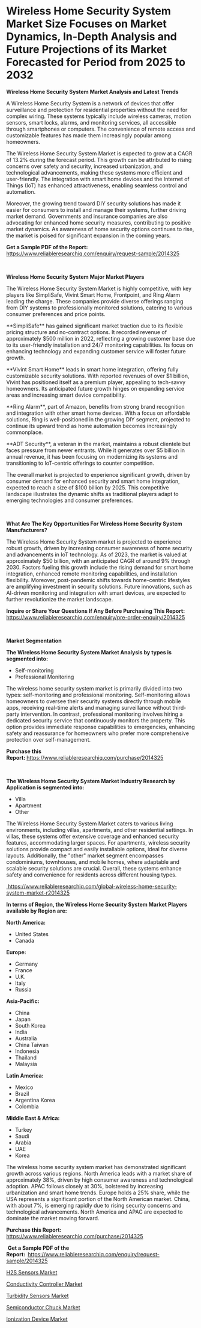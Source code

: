 <p><h1>Wireless Home Security System Market Size Focuses on Market Dynamics, In-Depth Analysis and Future Projections of its Market Forecasted for Period from 2025 to 2032</h1></p><p><strong>Wireless Home Security System Market Analysis and Latest Trends</strong></p>
<p><p>A Wireless Home Security System is a network of devices that offer surveillance and protection for residential properties without the need for complex wiring. These systems typically include wireless cameras, motion sensors, smart locks, alarms, and monitoring services, all accessible through smartphones or computers. The convenience of remote access and customizable features has made them increasingly popular among homeowners.</p><p>The Wireless Home Security System Market is expected to grow at a CAGR of 13.2% during the forecast period. This growth can be attributed to rising concerns over safety and security, increased urbanization, and technological advancements, making these systems more efficient and user-friendly. The integration with smart home devices and the Internet of Things (IoT) has enhanced attractiveness, enabling seamless control and automation.</p><p>Moreover, the growing trend toward DIY security solutions has made it easier for consumers to install and manage their systems, further driving market demand. Governments and insurance companies are also advocating for enhanced home security measures, contributing to positive market dynamics. As awareness of home security options continues to rise, the market is poised for significant expansion in the coming years.</p></p>
<p><strong>Get a Sample PDF of the Report:&nbsp;</strong> <a href="https://www.reliableresearchiq.com/enquiry/request-sample/2014325?utm_campaign=1900&utm_medium=2&utm_source=Github&utm_content=ia&utm_term=11022025&utm_id=wireless-home-security-system">https://www.reliableresearchiq.com/enquiry/request-sample/2014325</a></p>
<p>&nbsp;</p>
<p><strong>Wireless Home Security System Major Market Players</strong></p>
<p><p>The Wireless Home Security System Market is highly competitive, with key players like SimpliSafe, Vivint Smart Home, Frontpoint, and Ring Alarm leading the charge. These companies provide diverse offerings ranging from DIY systems to professionally monitored solutions, catering to various consumer preferences and price points.</p><p>**SimpliSafe** has gained significant market traction due to its flexible pricing structure and no-contract options. It recorded revenue of approximately $500 million in 2022, reflecting a growing customer base due to its user-friendly installation and 24/7 monitoring capabilities. Its focus on enhancing technology and expanding customer service will foster future growth.</p><p>**Vivint Smart Home** leads in smart home integration, offering fully customizable security solutions. With reported revenues of over $1 billion, Vivint has positioned itself as a premium player, appealing to tech-savvy homeowners. Its anticipated future growth hinges on expanding service areas and increasing smart device compatibility.</p><p>**Ring Alarm**, part of Amazon, benefits from strong brand recognition and integration with other smart home devices. With a focus on affordable solutions, Ring is well-positioned in the growing DIY segment, projected to continue its upward trend as home automation becomes increasingly commonplace.</p><p>**ADT Security**, a veteran in the market, maintains a robust clientele but faces pressure from newer entrants. While it generates over $5 billion in annual revenue, it has been focusing on modernizing its systems and transitioning to IoT-centric offerings to counter competition.</p><p>The overall market is projected to experience significant growth, driven by consumer demand for enhanced security and smart home integration, expected to reach a size of $100 billion by 2025. This competitive landscape illustrates the dynamic shifts as traditional players adapt to emerging technologies and consumer preferences.</p></p>
<p>&nbsp;</p>
<p><strong>What Are The Key Opportunities For Wireless Home Security System Manufacturers?</strong></p>
<p><p>The Wireless Home Security System market is projected to experience robust growth, driven by increasing consumer awareness of home security and advancements in IoT technology. As of 2023, the market is valued at approximately $50 billion, with an anticipated CAGR of around 9% through 2030. Factors fueling this growth include the rising demand for smart home integration, enhanced remote monitoring capabilities, and installation flexibility. Moreover, post-pandemic shifts towards home-centric lifestyles are amplifying investment in security solutions. Future innovations, such as AI-driven monitoring and integration with smart devices, are expected to further revolutionize the market landscape.</p></p>
<p><strong>Inquire or Share Your Questions If Any Before Purchasing This Report:</strong> <a href="https://www.reliableresearchiq.com/enquiry/pre-order-enquiry/2014325?utm_campaign=1900&utm_medium=2&utm_source=Github&utm_content=ia&utm_term=11022025&utm_id=wireless-home-security-system">https://www.reliableresearchiq.com/enquiry/pre-order-enquiry/2014325</a></p>
<p>&nbsp;</p>
<p><strong>Market Segmentation</strong></p>
<p><strong>The Wireless Home Security System Market Analysis by types is segmented into:</strong></p>
<p><ul><li>Self-monitoring</li><li>Professional Monitoring</li></ul></p>
<p><p>The wireless home security system market is primarily divided into two types: self-monitoring and professional monitoring. Self-monitoring allows homeowners to oversee their security systems directly through mobile apps, receiving real-time alerts and managing surveillance without third-party intervention. In contrast, professional monitoring involves hiring a dedicated security service that continuously monitors the property. This option provides immediate response capabilities to emergencies, enhancing safety and reassurance for homeowners who prefer more comprehensive protection over self-management.</p></p>
<p><strong>Purchase this Report:&nbsp;</strong><a href="https://www.reliableresearchiq.com/purchase/2014325?utm_campaign=1900&utm_medium=2&utm_source=Github&utm_content=ia&utm_term=11022025&utm_id=wireless-home-security-system">https://www.reliableresearchiq.com/purchase/2014325</a></p>
<p>&nbsp;</p>
<p><strong>The Wireless Home Security System Market Industry Research by Application is segmented into:</strong></p>
<p><ul><li>Villa</li><li>Apartment</li><li>Other</li></ul></p>
<p><p>The Wireless Home Security System Market caters to various living environments, including villas, apartments, and other residential settings. In villas, these systems offer extensive coverage and enhanced security features, accommodating larger spaces. For apartments, wireless security solutions provide compact and easily installable options, ideal for diverse layouts. Additionally, the "other" market segment encompasses condominiums, townhouses, and mobile homes, where adaptable and scalable security solutions are crucial. Overall, these systems enhance safety and convenience for residents across different housing types.</p></p>
<p><a href="https://www.reliableresearchiq.com/global-wireless-home-security-system-market-r2014325?utm_campaign=1900&utm_medium=2&utm_source=Github&utm_content=ia&utm_term=11022025&utm_id=wireless-home-security-system">&nbsp;https://www.reliableresearchiq.com/global-wireless-home-security-system-market-r2014325</a></p>
<p><strong>In terms of Region, the Wireless Home Security System Market Players available by Region are:</strong></p>
<p>
    <p> <strong> North America: </strong>
        <ul>
            <li>United States</li>
            <li>Canada</li>
        </ul>
        </p> 
    <p> <strong> Europe: </strong>
        <ul>
            <li>Germany</li>
            <li>France</li>
            <li>U.K.</li>
            <li>Italy</li>
            <li>Russia</li>
        </ul>
        </p> 
    <p> <strong> Asia-Pacific: </strong>
        <ul>
            <li>China</li>
            <li>Japan</li>
            <li>South Korea</li>
            <li>India</li>
            <li>Australia</li>
            <li>China Taiwan</li>
            <li>Indonesia</li>
            <li>Thailand</li>
            <li>Malaysia</li>
        </ul>
        </p> 
    <p> <strong> Latin America: </strong>
        <ul>
            <li>Mexico</li>
            <li>Brazil</li>
            <li>Argentina Korea</li>
            <li>Colombia</li>
        </ul>
        </p> 
    <p> <strong> Middle East & Africa: </strong>
        <ul>
            <li>Turkey</li>
            <li>Saudi</li>
            <li>Arabia</li>
            <li>UAE</li>
            <li>Korea</li>
        </ul>
    </p>
    </p>
<p><p>The wireless home security system market has demonstrated significant growth across various regions. North America leads with a market share of approximately 38%, driven by high consumer awareness and technological adoption. APAC follows closely at 30%, bolstered by increasing urbanization and smart home trends. Europe holds a 25% share, while the USA represents a significant portion of the North American market. China, with about 7%, is emerging rapidly due to rising security concerns and technological advancements. North America and APAC are expected to dominate the market moving forward.</p></p>
<p><strong>Purchase this Report: </strong><a href="https://www.reliableresearchiq.com/purchase/2014325?utm_campaign=1900&utm_medium=2&utm_source=Github&utm_content=ia&utm_term=11022025&utm_id=wireless-home-security-system">https://www.reliableresearchiq.com/purchase/2014325</a></p>
<p>&nbsp;<strong>Get a Sample PDF of the Report:&nbsp;&nbsp;</strong><a href="https://www.reliableresearchiq.com/enquiry/request-sample/2014325?utm_campaign=1900&utm_medium=2&utm_source=Github&utm_content=ia&utm_term=11022025&utm_id=wireless-home-security-system">https://www.reliableresearchiq.com/enquiry/request-sample/2014325</a></p>
<p><strong></strong></p>
<p><p><a href="https://github.com/sharphadan/Market-Research-Report-List-1/blob/main/h2s-sensors-market.md?utm_campaign=1900&utm_medium=2&utm_source=Github&utm_content=ia&utm_term=11022025&utm_id=wireless-home-security-system">H2S Sensors Market</a></p><p><a href="https://github.com/tapandtarxo/Market-Research-Report-List-1/blob/main/conductivity-controller-market.md?utm_campaign=1900&utm_medium=2&utm_source=Github&utm_content=ia&utm_term=11022025&utm_id=wireless-home-security-system">Conductivity Controller Market</a></p><p><a href="https://github.com/bokerraaenc7/Market-Research-Report-List-1/blob/main/turbidity-sensors-market.md?utm_campaign=1900&utm_medium=2&utm_source=Github&utm_content=ia&utm_term=11022025&utm_id=wireless-home-security-system">Turbidity Sensors Market</a></p><p><a href="https://github.com/morgadamas58/Market-Research-Report-List-1/blob/main/semiconductor-chuck-market.md?utm_campaign=1900&utm_medium=2&utm_source=Github&utm_content=ia&utm_term=11022025&utm_id=wireless-home-security-system">Semiconductor Chuck Market</a></p><p><a href="https://github.com/myrosibrir/Market-Research-Report-List-1/blob/main/ionization-device-market.md?utm_campaign=1900&utm_medium=2&utm_source=Github&utm_content=ia&utm_term=11022025&utm_id=wireless-home-security-system">Ionization Device Market</a></p></p>